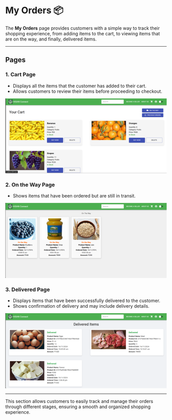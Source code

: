 # My Orders 📦

The **My Orders** page provides customers with a simple way to track their shopping experience, from adding items to the cart, to viewing items that are on the way, and finally, delivered items. 

---

## Pages

### 1. **Cart Page**  
- Displays all the items that the customer has added to their cart.  
- Allows customers to review their items before proceeding to checkout.  

![Cart Page Example](../assets/cart.png)  

### 2. **On the Way Page**  
- Shows items that have been ordered but are still in transit.   

![On the Way Page Example](../assets/on_the_way.png)  

### 3. **Delivered Page**  
- Displays items that have been successfully delivered to the customer.  
- Shows confirmation of delivery and may include delivery details.  

![Delivered Page Example](../assets/delivered_items.png)  

---

This section allows customers to easily track and manage their orders through different stages, ensuring a smooth and organized shopping experience.
